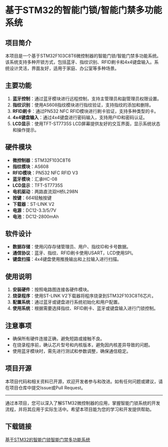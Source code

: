 # 基于STM32的智能门锁/智能门禁多功能系统

## 项目简介

本项目是一个基于STM32F103C8T6微控制器的智能门锁/智能门禁多功能系统。该系统支持多种开锁方式，包括蓝牙、指纹识别、RFID刷卡和4x4键盘输入。系统设计灵活，界面友好，适用于家庭、办公室等多种场景。

## 主要功能

1. **蓝牙控制**：通过蓝牙模块进行远程控制，支持主管理员和副管理员权限设置。
2. **指纹识别**：使用AS608指纹模块进行指纹验证，支持指纹的添加和删除。
3. **RFID刷卡**：通过PN532 NFC RFID模块进行刷卡验证，支持多种类型的卡。
4. **4x4键盘输入**：通过4x4键盘进行密码输入，支持用户ID和密码认证。
5. **LCD显示**：使用TFT-ST7735S LCD屏幕提供友好的交互界面，显示系统状态和操作提示。

## 硬件模块

- **微控制器**：STM32F103C8T6
- **指纹模块**：AS608
- **RFID模块**：PN532 NFC RFID V3
- **蓝牙模块**：汇承HC-08
- **LCD显示**：TFT-ST7735S
- **电机驱动**：两路直流双H桥L298N
- **按键**：6*6*4轻触按键
- **下载器**：ST-LINK V2
- **电源**：DC12-3.3/5/7V
- **电池**：DC12-2800mAh

## 软件设计

- **数据存储**：使用闪存存储管理员、用户、指纹ID和卡号数据。
- **通信协议**：蓝牙、指纹、RFID刷卡使用USART，LCD使用SPI。
- **键盘扫描**：4x4键盘使用推挽输出和上拉输入进行扫描。

## 使用说明

1. **安装硬件**：按照电路图连接各硬件模块。
2. **烧录程序**：使用ST-LINK V2下载器将程序烧录到STM32F103C8T6芯片。
3. **配置系统**：通过蓝牙或键盘进行系统初始化和用户配置。
4. **使用系统**：根据需要选择指纹、RFID刷卡、蓝牙或键盘输入进行门锁控制。

## 注意事项

- 确保所有硬件连接正确，避免短路或接触不良。
- 在烧录程序前，确认芯片型号和内核版本，避免因内核差异导致的问题。
- 使用蓝牙模块时，需先进行测试和参数调整，确保通信稳定。

## 项目开源

本项目代码和相关资料已开源，欢迎开发者参与和改进。如有任何问题或建议，请在项目仓库中提交Issue或Pull Request。

---

通过本项目，您可以深入了解STM32微控制器的应用，掌握智能门锁系统的开发流程，并将其应用于实际生活中。希望本项目能为您的学习和开发提供帮助。

## 下载链接

[基于STM32的智能门锁智能门禁多功能系统](https://pan.quark.cn/s/a0ea632e9a41)